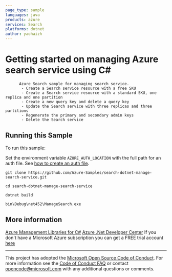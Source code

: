 ```yaml
---
page_type: sample
languages: java
products: azure
services: Search
platforms: dotnet
author: yaohaizh
---
```


# Getting started on managing Azure search service using C# #

          Azure Search sample for managing search service.
           - Create a Search service resource with a free SKU
           - Create a Search service resource with a standard SKU, one replica and one partition
           - Create a new query key and delete a query key
           - Update the Search service with three replicas and three partitions
           - Regenerate the primary and secondary admin keys
           - Delete the Search service


## Running this Sample ##

To run this sample:

Set the environment variable `AZURE_AUTH_LOCATION` with the full path for an auth file. See [how to create an auth file](https://github.com/Azure/azure-libraries-for-net/blob/master/AUTH.md).

    git clone https://github.com/Azure-Samples/search-dotnet-manage-search-service.git

    cd search-dotnet-manage-search-service
  
    dotnet build
    
    bin\Debug\net452\ManageSearch.exe

## More information ##

[Azure Management Libraries for C#](https://github.com/Azure/azure-sdk-for-net/tree/Fluent)
[Azure .Net Developer Center](https://azure.microsoft.com/en-us/develop/net/)
If you don't have a Microsoft Azure subscription you can get a FREE trial account [here](http://go.microsoft.com/fwlink/?LinkId=330212)

---

This project has adopted the [Microsoft Open Source Code of Conduct](https://opensource.microsoft.com/codeofconduct/). For more information see the [Code of Conduct FAQ](https://opensource.microsoft.com/codeofconduct/faq/) or contact [opencode@microsoft.com](mailto:opencode@microsoft.com) with any additional questions or comments.